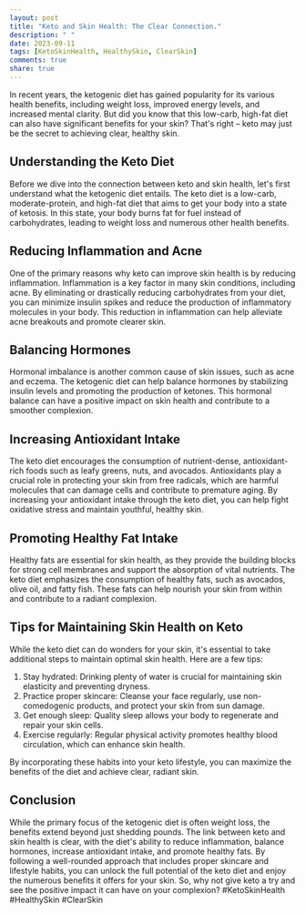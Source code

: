 ```yaml
---
layout: post
title: "Keto and Skin Health: The Clear Connection."
description: " "
date: 2023-09-11
tags: [KetoSkinHealth, HealthySkin, ClearSkin]
comments: true
share: true
---
```


In recent years, the ketogenic diet has gained popularity for its various health benefits, including weight loss, improved energy levels, and increased mental clarity. But did you know that this low-carb, high-fat diet can also have significant benefits for your skin? That's right – keto may just be the secret to achieving clear, healthy skin.

## Understanding the Keto Diet

Before we dive into the connection between keto and skin health, let's first understand what the ketogenic diet entails. The keto diet is a low-carb, moderate-protein, and high-fat diet that aims to get your body into a state of ketosis. In this state, your body burns fat for fuel instead of carbohydrates, leading to weight loss and numerous other health benefits.

## Reducing Inflammation and Acne

One of the primary reasons why keto can improve skin health is by reducing inflammation. Inflammation is a key factor in many skin conditions, including acne. By eliminating or drastically reducing carbohydrates from your diet, you can minimize insulin spikes and reduce the production of inflammatory molecules in your body. This reduction in inflammation can help alleviate acne breakouts and promote clearer skin.

## Balancing Hormones

Hormonal imbalance is another common cause of skin issues, such as acne and eczema. The ketogenic diet can help balance hormones by stabilizing insulin levels and promoting the production of ketones. This hormonal balance can have a positive impact on skin health and contribute to a smoother complexion.

## Increasing Antioxidant Intake

The keto diet encourages the consumption of nutrient-dense, antioxidant-rich foods such as leafy greens, nuts, and avocados. Antioxidants play a crucial role in protecting your skin from free radicals, which are harmful molecules that can damage cells and contribute to premature aging. By increasing your antioxidant intake through the keto diet, you can help fight oxidative stress and maintain youthful, healthy skin.

## Promoting Healthy Fat Intake

Healthy fats are essential for skin health, as they provide the building blocks for strong cell membranes and support the absorption of vital nutrients. The keto diet emphasizes the consumption of healthy fats, such as avocados, olive oil, and fatty fish. These fats can help nourish your skin from within and contribute to a radiant complexion.

## Tips for Maintaining Skin Health on Keto

While the keto diet can do wonders for your skin, it's essential to take additional steps to maintain optimal skin health. Here are a few tips:

1. Stay hydrated: Drinking plenty of water is crucial for maintaining skin elasticity and preventing dryness.
2. Practice proper skincare: Cleanse your face regularly, use non-comedogenic products, and protect your skin from sun damage.
3. Get enough sleep: Quality sleep allows your body to regenerate and repair your skin cells.
4. Exercise regularly: Regular physical activity promotes healthy blood circulation, which can enhance skin health.

By incorporating these habits into your keto lifestyle, you can maximize the benefits of the diet and achieve clear, radiant skin.

## Conclusion

While the primary focus of the ketogenic diet is often weight loss, the benefits extend beyond just shedding pounds. The link between keto and skin health is clear, with the diet's ability to reduce inflammation, balance hormones, increase antioxidant intake, and promote healthy fats. By following a well-rounded approach that includes proper skincare and lifestyle habits, you can unlock the full potential of the keto diet and enjoy the numerous benefits it offers for your skin. So, why not give keto a try and see the positive impact it can have on your complexion? #KetoSkinHealth #HealthySkin #ClearSkin